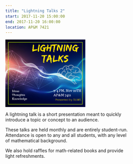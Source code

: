 ```yaml
---
title: "Lightning Talks 2"
start: 2017-11-20 15:00:00
end: 2017-11-20 16:00:00
location: AP&M 7421
---
```


<div class="container" style="width: 250px; height: 210px; overflow: hidden; padding:0; margin:0;"> <img src="/static/fa17/lightning-talks-2.png" style="width: 100%"/></div>

A lightning talk is a short presentation meant to quickly  
introduce a topic or concept to an audience.

These talks are held monthly and are entirely student-run.  
Attendance is open to any and all students, with any level  
of mathematical background.

We also hold raffles for math-related books and provide  
light refreshments.

